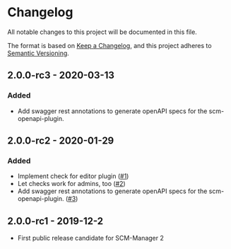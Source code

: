 # Changelog

All notable changes to this project will be documented in this file.

The format is based on [Keep a Changelog](https://keepachangelog.com/en/1.0.0/),
and this project adheres to [Semantic Versioning](https://semver.org/spec/v2.0.0.html).

## 2.0.0-rc3 - 2020-03-13

### Added

- Add swagger rest annotations to generate openAPI specs for the scm-openapi-plugin.

## 2.0.0-rc2 - 2020-01-29

### Added

- Implement check for editor plugin ([#1](https://github.com/scm-manager/scm-pathwp-plugin/pull/1))
- Let checks work for admins, too ([#2](https://github.com/scm-manager/scm-pathwp-plugin/pull/2))
- Add swagger rest annotations to generate openAPI specs for the scm-openapi-plugin. ([#3](https://github.com/scm-manager/scm-pathwp-plugin/pull/3))


## 2.0.0-rc1 - 2019-12-2

- First public release candidate for SCM-Manager 2

